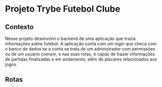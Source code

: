 # Projeto Trybe Futebol Clube

## Contexto

Nesse projeto desenvolvi o backend de uma aplicação que trazia informações sobre futebol. A aplicação conta com um login que checa com o banco de dados se a conta se trata de um admnistrador com permissões ou de um usuário comum, e nas suas rotas, é capaz de trazer informações de partidas finalizadas e em andamento, além de placares relacionados aos jogos.

## Rotas

<!-- Olá, Tryber!

Esse é apenas um arquivo inicial para o README do seu projeto.

É essencial que você preencha esse documento por conta própria, ok?

Não deixe de usar nossas dicas de escrita de README de projetos, e deixe sua criatividade brilhar!

⚠️ IMPORTANTE: você precisa deixar nítido:
- quais arquivos/pastas foram desenvolvidos por você; 
- quais arquivos/pastas foram desenvolvidos por outra pessoa estudante;
- quais arquivos/pastas foram desenvolvidos pela Trybe.

-->
